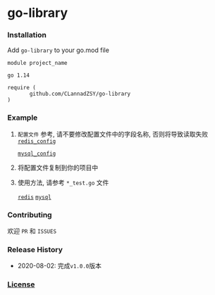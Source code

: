 # go-library

### Installation
Add `go-library` to your go.mod file
```
module project_name

go 1.14

require (
       github.com/CLannadZSY/go-library
)
```

### Example
1. `配置文件` 参考,  请不要修改配置文件中的字段名称, 否则将导致读取失败
   [`redis_config`](https://github.com/CLannadZSY/go-library/blob/master/database/redis/redis_config.yaml)

   [`mysql_config`](https://github.com/CLannadZSY/go-library/blob/master/database/sql/mysql_config.yaml)

2. 将配置文件复制到你的项目中

3. 使用方法, 请参考  `*_test.go` 文件

   [`redis`](https://github.com/CLannadZSY/go-library/blob/master/database/redis/redis_test.go)
   [`mysql`](https://github.com/CLannadZSY/go-library/blob/master/database/sql/mysql_test.go)


### Contributing
欢迎  `PR`  和   `ISSUES`

### Release History

* 2020-08-02: 完成```v1.0.0```版本 

### [License](https://github.com/CLannadZSY/go-library/blob/master/LICENSE)